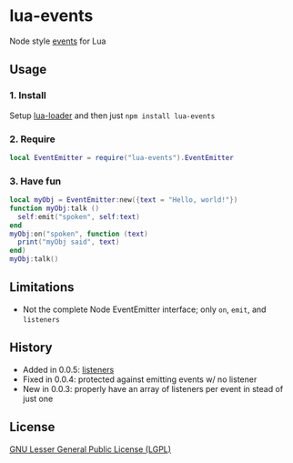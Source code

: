 # lua-events

Node style [events](http://nodejs.org/api/events.html) for Lua

## Usage

### 1. Install
Setup [lua-loader](https://github.com/wscherphof/lua-loader) and then just `npm install lua-events`

### 2. Require
```lua
local EventEmitter = require("lua-events").EventEmitter
```

### 3. Have fun
```lua
local myObj = EventEmitter:new({text = "Hello, world!"})
function myObj:talk ()
  self:emit("spoken", self:text)
end
myObj:on("spoken", function (text)
  print("myObj said", text)
end)
myObj:talk()
```

## Limitations
- Not the complete Node EventEmitter interface; only `on`, `emit`, and `listeners`

## History
- Added in 0.0.5: [listeners](http://nodejs.org/api/events.html#events_emitter_listeners_event)
- Fixed in 0.0.4: protected against emitting events w/ no listener
- New in 0.0.3: properly have an array of listeners per event in stead of just one

## License
[GNU Lesser General Public License (LGPL)](http://www.gnu.org/licenses/lgpl-3.0.txt)
